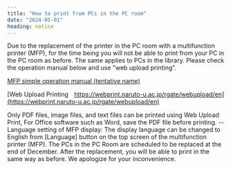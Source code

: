 ```yaml
---
title: "How to print from PCs in the PC room"
date: "2024-05-01"
heading: notice
---
```


Due to the replacement of the printer in the PC room with a multifunction printer (MFP), for the time being you will not be able to print from your PC in the PC room as before. The same applies to PCs in the library.
Please check the operation manual below and use "web upload printing".  

[MFP simple operation manual (tentative name)](IOGateV3_MPF_Manuall_v.1.1_en.pdf)

[Web Upload Printing https://webprint.naruto-u.ac.jp/rgate/webupload/en](https://webprint.naruto-u.ac.jp/rgate/webupload/en)  

Only PDF files, image files, and text files can be printed using Web Upload Print, For Office software such as Word, save the PDF file before printing. --
Language setting of MFP display: The display language can be changed to English from [Language] button on the top screen of the multifunction printer (MFP).
The PCs in the PC Room are scheduled to be replaced at the end of December. After the replacement, you will be able to print in the same way as before.
We apologize for your inconvenience. 

